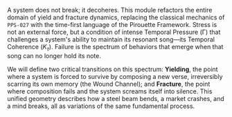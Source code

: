 A system does not break; it decoheres. This module refactors the entire domain of yield and fracture dynamics, replacing the classical mechanics of `PPS-027` with the time-first language of the Pirouette Framework. Stress is not an external force, but a condition of intense Temporal Pressure (Γ) that challenges a system's ability to maintain its resonant song—its Temporal Coherence ($K_\tau$). Failure is the spectrum of behaviors that emerge when that song can no longer hold its note.

We will define two critical transitions on this spectrum: **Yielding**, the point where a system is forced to survive by composing a new verse, irreversibly scarring its own memory (the Wound Channel); and **Fracture**, the point where composition fails and the system screams itself into silence. This unified geometry describes how a steel beam bends, a market crashes, and a mind breaks, all as variations of the same fundamental process.